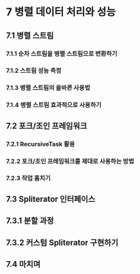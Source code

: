# 7 병렬 데이터 처리와 성능

## 7.1 병렬 스트림

### 7.1.1 순차 스트림을 병렬 스트림으로 변환하기

### 7.1.2 스트림 성능 측정

### 7.1.3 병렬 스트림의 올바른 사용법

### 7.1.4 병렬 스트림 효과적으로 사용하기

## 7.2 포크/조인 프레임워크

### 7.2.1 RecursiveTask 활용

### 7.2.2 포크/조인 프레임워크를 제대로 사용하는 방법

### 7.2.3 작업 훔치기

## 7.3 Spliterator 인터페이스

## 7.3.1 분할 과정

## 7.3.2 커스텀 Spliterator 구현하기

## 7.4 마치며
